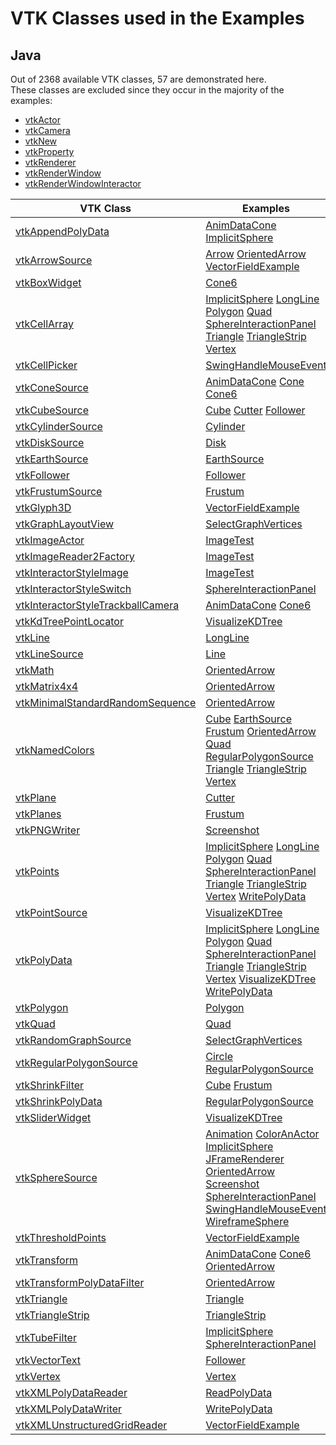 # VTK Classes used in the Examples
## Java
Out of 2368 available VTK classes, 57 are demonstrated here.  
These classes are excluded since they occur in the majority of the examples:  
- [vtkActor](http://www.vtk.org/doc/nightly/html/classvtkActor.html)
- [vtkCamera](http://www.vtk.org/doc/nightly/html/classvtkCamera.html)
- [vtkNew](http://www.vtk.org/doc/nightly/html/classvtkNew.html)
- [vtkProperty](http://www.vtk.org/doc/nightly/html/classvtkProperty.html)
- [vtkRenderer](http://www.vtk.org/doc/nightly/html/classvtkRenderer.html)
- [vtkRenderWindow](http://www.vtk.org/doc/nightly/html/classvtkRenderWindow.html)
- [vtkRenderWindowInteractor](http://www.vtk.org/doc/nightly/html/classvtkRenderWindowInteractor.html)

| VTK Class | Examples |
|--------------|----------------------|
| [vtkAppendPolyData](http://www.vtk.org/doc/nightly/html/classvtkAppendPolyData.html) | [AnimDataCone](/Java/Visualization/AnimDataCone) [ImplicitSphere](/Java/ImplicitFunctions/ImplicitSphere)  |
| [vtkArrowSource](http://www.vtk.org/doc/nightly/html/classvtkArrowSource.html) | [Arrow](/Java/GeometricObjects/Arrow) [OrientedArrow](/Java/GeometricObjects/OrientedArrow) [VectorFieldExample](/Java/Visualization/VectorFieldExample)  |
| [vtkBoxWidget](http://www.vtk.org/doc/nightly/html/classvtkBoxWidget.html) | [Cone6](/Java/Miscellaneous/Cone6)  |
| [vtkCellArray](http://www.vtk.org/doc/nightly/html/classvtkCellArray.html) | [ImplicitSphere](/Java/ImplicitFunctions/ImplicitSphere) [LongLine](/Java/GeometricObjects/LongLine) [Polygon](/Java/GeometricObjects/Polygon) [Quad](/Java/GeometricObjects/Quad) [SphereInteractionPanel](/Java/Interaction/SphereInteractionPanel) [Triangle](/Java/GeometricObjects/Triangle) [TriangleStrip](/Java/GeometricObjects/TriangleStrip) [Vertex](/Java/GeometricObjects/Vertex)  |
| [vtkCellPicker](http://www.vtk.org/doc/nightly/html/classvtkCellPicker.html) | [SwingHandleMouseEvent](/Java/SwingIntegration/SwingHandleMouseEvent)  |
| [vtkConeSource](http://www.vtk.org/doc/nightly/html/classvtkConeSource.html) | [AnimDataCone](/Java/Visualization/AnimDataCone) [Cone](/Java/GeometricObjects/Cone) [Cone6](/Java/Miscellaneous/Cone6)  |
| [vtkCubeSource](http://www.vtk.org/doc/nightly/html/classvtkCubeSource.html) | [Cube](/Java/GeometricObjects/Cube) [Cutter](/Java/Miscellaneous/Cutter) [Follower](/Java/Visualization/Follower)  |
| [vtkCylinderSource](http://www.vtk.org/doc/nightly/html/classvtkCylinderSource.html) | [Cylinder](/Java/GeometricObjects/Cylinder)  |
| [vtkDiskSource](http://www.vtk.org/doc/nightly/html/classvtkDiskSource.html) | [Disk](/Java/GeometricObjects/Disk)  |
| [vtkEarthSource](http://www.vtk.org/doc/nightly/html/classvtkEarthSource.html) | [EarthSource](/Java/Geovis/EarthSource)  |
| [vtkFollower](http://www.vtk.org/doc/nightly/html/classvtkFollower.html) | [Follower](/Java/Visualization/Follower)  |
| [vtkFrustumSource](http://www.vtk.org/doc/nightly/html/classvtkFrustumSource.html) | [Frustum](/Java/GeometricObjects/Frustum)  |
| [vtkGlyph3D](http://www.vtk.org/doc/nightly/html/classvtkGlyph3D.html) | [VectorFieldExample](/Java/Visualization/VectorFieldExample)  |
| [vtkGraphLayoutView](http://www.vtk.org/doc/nightly/html/classvtkGraphLayoutView.html) | [SelectGraphVertices](/Java/Graphs/SelectGraphVertices)  |
| [vtkImageActor](http://www.vtk.org/doc/nightly/html/classvtkImageActor.html) | [ImageTest](/Java/Imaging/ImageTest)  |
| [vtkImageReader2Factory](http://www.vtk.org/doc/nightly/html/classvtkImageReader2Factory.html) | [ImageTest](/Java/Imaging/ImageTest)  |
| [vtkInteractorStyleImage](http://www.vtk.org/doc/nightly/html/classvtkInteractorStyleImage.html) | [ImageTest](/Java/Imaging/ImageTest)  |
| [vtkInteractorStyleSwitch](http://www.vtk.org/doc/nightly/html/classvtkInteractorStyleSwitch.html) | [SphereInteractionPanel](/Java/Interaction/SphereInteractionPanel)  |
| [vtkInteractorStyleTrackballCamera](http://www.vtk.org/doc/nightly/html/classvtkInteractorStyleTrackballCamera.html) | [AnimDataCone](/Java/Visualization/AnimDataCone) [Cone6](/Java/Miscellaneous/Cone6)  |
| [vtkKdTreePointLocator](http://www.vtk.org/doc/nightly/html/classvtkKdTreePointLocator.html) | [VisualizeKDTree](/Java/DataStructures/VisualizeKDTree)  |
| [vtkLine](http://www.vtk.org/doc/nightly/html/classvtkLine.html) | [LongLine](/Java/GeometricObjects/LongLine)  |
| [vtkLineSource](http://www.vtk.org/doc/nightly/html/classvtkLineSource.html) | [Line](/Java/GeometricObjects/Line)  |
| [vtkMath](http://www.vtk.org/doc/nightly/html/classvtkMath.html) | [OrientedArrow](/Java/GeometricObjects/OrientedArrow)  |
| [vtkMatrix4x4](http://www.vtk.org/doc/nightly/html/classvtkMatrix4x4.html) | [OrientedArrow](/Java/GeometricObjects/OrientedArrow)  |
| [vtkMinimalStandardRandomSequence](http://www.vtk.org/doc/nightly/html/classvtkMinimalStandardRandomSequence.html) | [OrientedArrow](/Java/GeometricObjects/OrientedArrow)  |
| [vtkNamedColors](http://www.vtk.org/doc/nightly/html/classvtkNamedColors.html) | [Cube](/Java/GeometricObjects/Cube) [EarthSource](/Java/Geovis/EarthSource) [Frustum](/Java/GeometricObjects/Frustum) [OrientedArrow](/Java/GeometricObjects/OrientedArrow) [Quad](/Java/GeometricObjects/Quad) [RegularPolygonSource](/Java/GeometricObjects/RegularPolygonSource) [Triangle](/Java/GeometricObjects/Triangle) [TriangleStrip](/Java/GeometricObjects/TriangleStrip) [Vertex](/Java/GeometricObjects/Vertex)  |
| [vtkPlane](http://www.vtk.org/doc/nightly/html/classvtkPlane.html) | [Cutter](/Java/Miscellaneous/Cutter)  |
| [vtkPlanes](http://www.vtk.org/doc/nightly/html/classvtkPlanes.html) | [Frustum](/Java/GeometricObjects/Frustum)  |
| [vtkPNGWriter](http://www.vtk.org/doc/nightly/html/classvtkPNGWriter.html) | [Screenshot](/Java/Miscellaneous/Screenshot)  |
| [vtkPoints](http://www.vtk.org/doc/nightly/html/classvtkPoints.html) | [ImplicitSphere](/Java/ImplicitFunctions/ImplicitSphere) [LongLine](/Java/GeometricObjects/LongLine) [Polygon](/Java/GeometricObjects/Polygon) [Quad](/Java/GeometricObjects/Quad) [SphereInteractionPanel](/Java/Interaction/SphereInteractionPanel) [Triangle](/Java/GeometricObjects/Triangle) [TriangleStrip](/Java/GeometricObjects/TriangleStrip) [Vertex](/Java/GeometricObjects/Vertex) [WritePolyData](/Java/IO/WritePolyData)  |
| [vtkPointSource](http://www.vtk.org/doc/nightly/html/classvtkPointSource.html) | [VisualizeKDTree](/Java/DataStructures/VisualizeKDTree)  |
| [vtkPolyData](http://www.vtk.org/doc/nightly/html/classvtkPolyData.html) | [ImplicitSphere](/Java/ImplicitFunctions/ImplicitSphere) [LongLine](/Java/GeometricObjects/LongLine) [Polygon](/Java/GeometricObjects/Polygon) [Quad](/Java/GeometricObjects/Quad) [SphereInteractionPanel](/Java/Interaction/SphereInteractionPanel) [Triangle](/Java/GeometricObjects/Triangle) [TriangleStrip](/Java/GeometricObjects/TriangleStrip) [Vertex](/Java/GeometricObjects/Vertex) [VisualizeKDTree](/Java/DataStructures/VisualizeKDTree) [WritePolyData](/Java/IO/WritePolyData)  |
| [vtkPolygon](http://www.vtk.org/doc/nightly/html/classvtkPolygon.html) | [Polygon](/Java/GeometricObjects/Polygon)  |
| [vtkQuad](http://www.vtk.org/doc/nightly/html/classvtkQuad.html) | [Quad](/Java/GeometricObjects/Quad)  |
| [vtkRandomGraphSource](http://www.vtk.org/doc/nightly/html/classvtkRandomGraphSource.html) | [SelectGraphVertices](/Java/Graphs/SelectGraphVertices)  |
| [vtkRegularPolygonSource](http://www.vtk.org/doc/nightly/html/classvtkRegularPolygonSource.html) | [Circle](/Java/GeometricObjects/Circle) [RegularPolygonSource](/Java/GeometricObjects/RegularPolygonSource)  |
| [vtkShrinkFilter](http://www.vtk.org/doc/nightly/html/classvtkShrinkFilter.html) | [Cube](/Java/GeometricObjects/Cube) [Frustum](/Java/GeometricObjects/Frustum)  |
| [vtkShrinkPolyData](http://www.vtk.org/doc/nightly/html/classvtkShrinkPolyData.html) | [RegularPolygonSource](/Java/GeometricObjects/RegularPolygonSource)  |
| [vtkSliderWidget](http://www.vtk.org/doc/nightly/html/classvtkSliderWidget.html) | [VisualizeKDTree](/Java/DataStructures/VisualizeKDTree)  |
| [vtkSphereSource](http://www.vtk.org/doc/nightly/html/classvtkSphereSource.html) | [Animation](/Java/Visualization/Animation) [ColorAnActor](/Java/Visualization/ColorAnActor) [ImplicitSphere](/Java/ImplicitFunctions/ImplicitSphere) [JFrameRenderer](/Java/SwingIntegration/JFrameRenderer) [OrientedArrow](/Java/GeometricObjects/OrientedArrow) [Screenshot](/Java/Miscellaneous/Screenshot) [SphereInteractionPanel](/Java/Interaction/SphereInteractionPanel) [SwingHandleMouseEvent](/Java/SwingIntegration/SwingHandleMouseEvent) [WireframeSphere](/Java/Visualization/WireframeSphere)  |
| [vtkThresholdPoints](http://www.vtk.org/doc/nightly/html/classvtkThresholdPoints.html) | [VectorFieldExample](/Java/Visualization/VectorFieldExample)  |
| [vtkTransform](http://www.vtk.org/doc/nightly/html/classvtkTransform.html) | [AnimDataCone](/Java/Visualization/AnimDataCone) [Cone6](/Java/Miscellaneous/Cone6) [OrientedArrow](/Java/GeometricObjects/OrientedArrow)  |
| [vtkTransformPolyDataFilter](http://www.vtk.org/doc/nightly/html/classvtkTransformPolyDataFilter.html) | [OrientedArrow](/Java/GeometricObjects/OrientedArrow)  |
| [vtkTriangle](http://www.vtk.org/doc/nightly/html/classvtkTriangle.html) | [Triangle](/Java/GeometricObjects/Triangle)  |
| [vtkTriangleStrip](http://www.vtk.org/doc/nightly/html/classvtkTriangleStrip.html) | [TriangleStrip](/Java/GeometricObjects/TriangleStrip)  |
| [vtkTubeFilter](http://www.vtk.org/doc/nightly/html/classvtkTubeFilter.html) | [ImplicitSphere](/Java/ImplicitFunctions/ImplicitSphere) [SphereInteractionPanel](/Java/Interaction/SphereInteractionPanel)  |
| [vtkVectorText](http://www.vtk.org/doc/nightly/html/classvtkVectorText.html) | [Follower](/Java/Visualization/Follower)  |
| [vtkVertex](http://www.vtk.org/doc/nightly/html/classvtkVertex.html) | [Vertex](/Java/GeometricObjects/Vertex)  |
| [vtkXMLPolyDataReader](http://www.vtk.org/doc/nightly/html/classvtkXMLPolyDataReader.html) | [ReadPolyData](/Java/IO/ReadPolyData)  |
| [vtkXMLPolyDataWriter](http://www.vtk.org/doc/nightly/html/classvtkXMLPolyDataWriter.html) | [WritePolyData](/Java/IO/WritePolyData)  |
| [vtkXMLUnstructuredGridReader](http://www.vtk.org/doc/nightly/html/classvtkXMLUnstructuredGridReader.html) | [VectorFieldExample](/Java/Visualization/VectorFieldExample)  |
